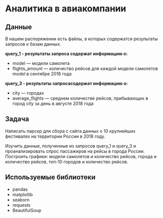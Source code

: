 # Аналитика в авиакомпании

## Данные
В нашем распоряжении есть файлы, в которых содержатся результаты запросов к базам данных.

**query_1 - pезультаты запроса содержат информацию о:**
- model — модели самолета
- flights_amount — количество рейсов для каждой модели самолетов model в сентябре 2018 года

**query_3 - pезультаты запросасодержат информацию о:**
- city — городах
- average_flights — среднем количестве рейсов, прибывающих в город city за день в августе 2018 года

## Задача

Написать парсер для сбора с сайта данных о 10 крупнейших фестивалях на территории России в 2018 году.

Изучить данные, полученные из запросов query_1 и query_3 и проанализировать спрос пассажиров на рейсы в города России. Построить графики: модели самолетов и количество рейсов, города и количество рейсов, топ-10 городов и количество рейсов.

## Используемые библиотеки

- pandas
- matplotlib
- seaborn
- requests
- BeautifulSoup
